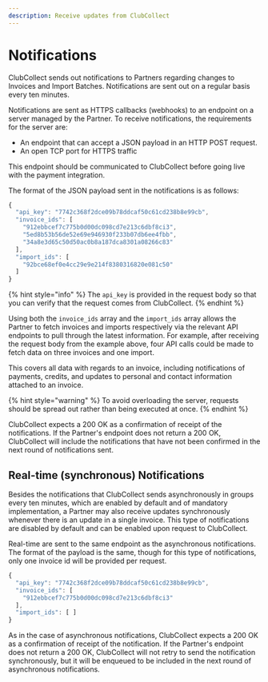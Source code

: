 ```yaml
---
description: Receive updates from ClubCollect
---
```


# Notifications

ClubCollect sends out notifications to Partners regarding changes to Invoices and Import Batches. Notifications are sent out on a regular basis every ten minutes.

Notifications are sent as HTTPS callbacks \(webhooks\) to an endpoint on a server managed by the Partner. To receive notifications, the requirements for the server are:

* An endpoint that can accept a JSON payload in an HTTP POST request.
* An open TCP port for HTTPS traffic

This endpoint should be communicated to ClubCollect before going live with the payment integration.

The format of the JSON payload sent in the notifications is as follows:

```javascript
{
  "api_key": "7742c368f2dce09b78ddcaf50c61cd238b8e99cb",
  "invoice_ids": [
    "912ebbcef7c775b0d00dc098cd7e213c6dbf8ci3",
    "5ed8b53b56de52e69e946930f233b07db6ee4fbb",
    "34a8e3d65c50d50ac0b8a187dca8301a08266c83"
  ],
  "import_ids": [
    "92bce68ef0e4cc29e9e214f8380316820e081c50"
  ]
}
```

{% hint style="info" %}
The `api_key` is provided in the request body so that you can verify that the request comes from ClubCollect.
{% endhint %}

Using both the `invoice_ids` array and the `import_ids` array allows the Partner to fetch invoices and imports respectively via the relevant API endpoints to pull through the latest information. For example, after receiving the request body from the example above, four API calls could be made to fetch data on three invoices and one import.

This covers all data with regards to an invoice, including notifications of payments, credits, and updates to personal and contact information attached to an invoice.

{% hint style="warning" %}
To avoid overloading the server, requests should be spread out rather than being executed at once.
{% endhint %}

ClubCollect expects a 200 OK as a confirmation of receipt of the notifications. If the Partner's endpoint does not return a 200 OK, ClubCollect will include the notifications that have not been confirmed in the next round of notifications sent.

## Real-time \(synchronous\) Notifications

Besides the notifications that ClubCollect sends asynchronously in groups every ten minutes, which are enabled by default and of mandatory implementation, a Partner may also receive updates synchronously whenever there is an update in a single invoice. This type of notifications are disabled by default and can be enabled upon request to ClubCollect.

Real-time are sent to the same endpoint as the asynchronous notifications. The format of the payload is the same, though for this type of notifications, only one invoice id will be provided per request.

```javascript
{
  "api_key": "7742c368f2dce09b78ddcaf50c61cd238b8e99cb",
  "invoice_ids": [
    "912ebbcef7c775b0d00dc098cd7e213c6dbf8ci3"
  ],
  "import_ids": [ ]
}
```

As in the case of asynchronous notifications, ClubCollect expects a 200 OK as a confirmation of receipt of the notification. If the Partner's endpoint does not return a 200 OK, ClubCollect will not retry to send the notification synchronously, but it will be enqueued to be included in the next round of asynchronous notifications.

